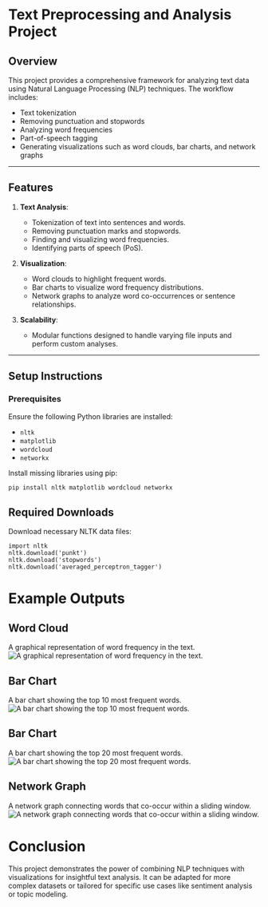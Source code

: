 # Text Preprocessing and Analysis Project

## Overview
This project provides a comprehensive framework for analyzing text data using Natural Language Processing (NLP) techniques. The workflow includes:
- Text tokenization
- Removing punctuation and stopwords
- Analyzing word frequencies
- Part-of-speech tagging
- Generating visualizations such as word clouds, bar charts, and network graphs

---

## Features
1. **Text Analysis**:
   - Tokenization of text into sentences and words.
   - Removing punctuation marks and stopwords.
   - Finding and visualizing word frequencies.
   - Identifying parts of speech (PoS).

2. **Visualization**:
   - Word clouds to highlight frequent words.
   - Bar charts to visualize word frequency distributions.
   - Network graphs to analyze word co-occurrences or sentence relationships.

3. **Scalability**:
   - Modular functions designed to handle varying file inputs and perform custom analyses.

---

## Setup Instructions

### Prerequisites
Ensure the following Python libraries are installed:
- `nltk`
- `matplotlib`
- `wordcloud`
- `networkx`

Install missing libraries using pip:
```bash
pip install nltk matplotlib wordcloud networkx
```
## Required Downloads
Download necessary NLTK data files:
```
import nltk
nltk.download('punkt')
nltk.download('stopwords')
nltk.download('averaged_perceptron_tagger')
```

# Example Outputs

## Word Cloud
A graphical representation of word frequency in the text.
![A graphical representation of word frequency in the text.](https://res.cloudinary.com/dezlc4u1i/image/upload/v1731874528/psvidmdhnxkajncl72ia.png)

## Bar Chart
A bar chart showing the top 10 most frequent words.
![A bar chart showing the top 10 most frequent words.](https://res.cloudinary.com/dezlc4u1i/image/upload/v1731874527/sum4advo2eoabgeezom5.png)

## Bar Chart
A bar chart showing the top 20 most frequent words.
![A bar chart showing the top 20 most frequent words.](https://res.cloudinary.com/dezlc4u1i/image/upload/v1731874527/behkfqc3iygv2kvyozl1.png)

## Network Graph
A network graph connecting words that co-occur within a sliding window.
![A network graph connecting words that co-occur within a sliding window.](https://res.cloudinary.com/dezlc4u1i/image/upload/v1731874528/x7d5t3iyeko4mdycsw0y.png)

# Conclusion
This project demonstrates the power of combining NLP techniques with visualizations for insightful text analysis. It can be adapted for more complex datasets or tailored for specific use cases like sentiment analysis or topic modeling.
